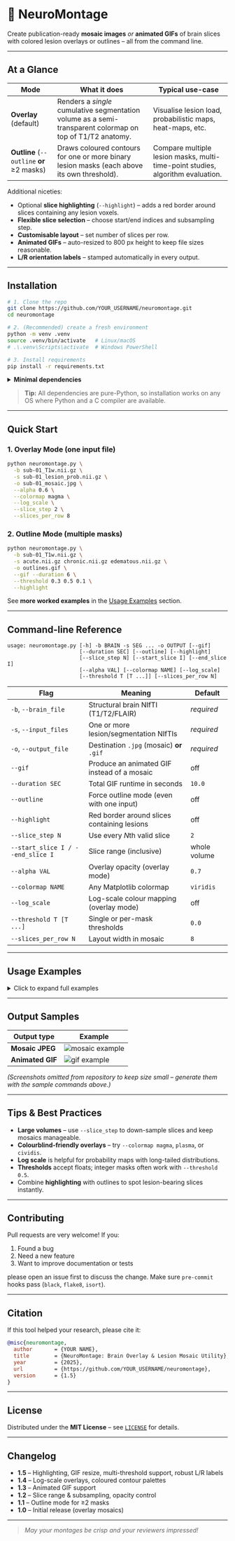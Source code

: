 # 🧠 NeuroMontage
Create publication-ready **mosaic images** *or* **animated GIFs** of brain slices with colored lesion overlays or outlines – all from the command line.

---

## At a Glance
| Mode | What it does | Typical use-case |
|------|--------------|------------------|
| **Overlay** (default) | Renders a *single* cumulative segmentation volume as a semi-transparent colormap on top of T1/T2 anatomy. | Visualise lesion load, probabilistic maps, heat-maps, etc. |
| **Outline** (`--outline` **or** ≥2 masks) | Draws coloured contours for one or more binary lesion masks (each above its own threshold). | Compare multiple lesion masks, multi-time-point studies, algorithm evaluation. |

Additional niceties:

* Optional **slice highlighting** (`--highlight`) – adds a red border around slices containing any lesion voxels.
* **Flexible slice selection** – choose start/end indices and subsampling step.
* **Customisable layout** – set number of slices per row.
* **Animated GIFs** – auto-resized to 800 px height to keep file sizes reasonable.
* **L/R orientation labels** – stamped automatically in every output.

---

## Installation

```bash
# 1. Clone the repo
git clone https://github.com/YOUR_USERNAME/neuromontage.git
cd neuromontage

# 2. (Recommended) create a fresh environment
python -m venv .venv
source .venv/bin/activate   # Linux/macOS
# .\.venv\Scripts\activate  # Windows PowerShell

# 3. Install requirements
pip install -r requirements.txt
````

<details>
<summary><strong>Minimal dependencies</strong></summary>

* Python ≥ 3.8
* [`numpy`](https://numpy.org/)
* [`nibabel`](https://nipy.org/nibabel/)
* [`matplotlib`](https://matplotlib.org/)
* [`Pillow`](https://python-pillow.org/)
* [`scikit-image`](https://scikit-image.org/)

</details>

> **Tip:** All dependencies are pure-Python, so installation works on any OS where Python and a C compiler are available.

---

## Quick Start

### 1. Overlay Mode (one input file)

```bash
python neuromontage.py \
  -b sub-01_T1w.nii.gz \
  -s sub-01_lesion_prob.nii.gz \
  -o sub-01_mosaic.jpg \
  --alpha 0.6 \
  --colormap magma \
  --log_scale \
  --slice_step 2 \
  --slices_per_row 8
```

### 2. Outline Mode (multiple masks)

```bash
python neuromontage.py \
  -b sub-01_T1w.nii.gz \
  -s acute.nii.gz chronic.nii.gz edematous.nii.gz \
  -o outlines.gif \
  --gif --duration 6 \
  --threshold 0.3 0.5 0.1 \
  --highlight
```

See **more worked examples** in the [Usage Examples](#usage-examples) section.

---

## Command-line Reference

```text
usage: neuromontage.py [-h] -b BRAIN -s SEG ... -o OUTPUT [--gif]
                       [--duration SEC] [--outline] [--highlight]
                       [--slice_step N] [--start_slice I] [--end_slice I]
                       [--alpha VAL] [--colormap NAME] [--log_scale]
                       [--threshold T [T ...]] [--slices_per_row N]
```

| Flag                              | Meaning                                     | Default      |
| --------------------------------- | ------------------------------------------- | ------------ |
| `-b`, `--brain_file`              | Structural brain NIfTI (T1/T2/FLAIR)        | *required*   |
| `-s`, `--input_files`             | One or more lesion/segmentation NIfTIs      | *required*   |
| `-o`, `--output_file`             | Destination `.jpg` (mosaic) **or** `.gif`   | *required*   |
| `--gif`                           | Produce an animated GIF instead of a mosaic | off          |
| `--duration SEC`                  | Total GIF runtime in seconds                | `10.0`       |
| `--outline`                       | Force outline mode (even with one input)    | off          |
| `--highlight`                     | Red border around slices containing lesions | off          |
| `--slice_step N`                  | Use every *N*th valid slice                 | `2`          |
| `--start_slice I / --end_slice I` | Slice range (inclusive)                     | whole volume |
| `--alpha VAL`                     | Overlay opacity (overlay mode)              | `0.7`        |
| `--colormap NAME`                 | Any Matplotlib colormap                     | `viridis`    |
| `--log_scale`                     | Log-scale colour mapping (overlay mode)     | off          |
| `--threshold T [T ...]`           | Single or per-mask thresholds               | `0.0`        |
| `--slices_per_row N`              | Layout width in mosaic                      | `8`          |

---

## Usage Examples

<details>
<summary>Click to expand full examples</summary>

```bash
# (1) Single cumulative segmentation → linear overlay
python neuromontage.py -b brain_T1.nii.gz -s cumulative.nii.gz \
  -o overlay.jpg --start_slice 10 --end_slice 50 --slice_step 2 \
  --alpha 0.7 --slices_per_row 8

# (2) Single cumulative segmentation → log-scale overlay (thr=5)
python neuromontage.py -b brain_T1.nii.gz -s cumulative.nii.gz \
  -o overlay_log.jpg --log_scale --alpha 0.5 \
  --slices_per_row 6 --threshold 5

# (3) Two masks → identical threshold, coloured outlines
python neuromontage.py -b brain_T1.nii.gz -s lesion1.nii.gz lesion2.nii.gz \
  -o outlines.jpg --threshold 0.5 --slices_per_row 7

# (4) Two masks → different thresholds
python neuromontage.py -b brain_T1.nii.gz -s lesion1.nii.gz lesion2.nii.gz \
  -o outlines_diff.jpg --threshold 0.5 1.0

# (5) Force outline mode with one file
python neuromontage.py -b brain_T1.nii.gz -s mask.nii.gz \
  -o outline_single.jpg --outline

# (6) Mosaic with highlighted slices
python neuromontage.py -b brain_T1.nii.gz -s seg1.nii.gz seg2.nii.gz \
  -o mosaic_highlight.jpg --highlight --slices_per_row 5

# (7) Animated GIF (outline) with three masks
python neuromontage.py -b brain_T1.nii.gz -s A.nii.gz B.nii.gz C.nii.gz \
  -o multi_outlines.gif --gif --duration 5 --outline \
  --highlight --threshold 0.5 1.0 0.2

# (8) Animated GIF (overlay) with log-scale + highlight
python neuromontage.py -b brain_T1.nii.gz -s cumulative.nii.gz \
  -o overlay_animation.gif --gif --duration 8 \
  --alpha 0.6 --colormap plasma --log_scale \
  --highlight --threshold 2.5
```

</details>

---

## Output Samples

| Output type      | Example                                    |
| ---------------- | ------------------------------------------ |
| **Mosaic JPEG**  | ![mosaic example](docs/example_mosaic.jpg) |
| **Animated GIF** | ![gif example](docs/example_animation.gif) |

*(Screenshots omitted from repository to keep size small – generate them with the sample commands above.)*

---

## Tips & Best Practices

* **Large volumes** – use `--slice_step` to down-sample slices and keep mosaics manageable.
* **Colourblind-friendly overlays** – try `--colormap magma`, `plasma`, or `cividis`.
* **Log scale** is helpful for probability maps with long-tailed distributions.
* **Thresholds** accept floats; integer masks often work with `--threshold 0.5`.
* Combine **highlighting** with outlines to spot lesion-bearing slices instantly.

---

## Contributing

Pull requests are very welcome! If you:

1. Found a bug
2. Need a new feature
3. Want to improve documentation or tests

please open an issue first to discuss the change.
Make sure `pre-commit` hooks pass (`black`, `flake8`, `isort`).

---

## Citation

If this tool helped your research, please cite it:

```bibtex
@misc{neuromontage,
  author       = {YOUR NAME},
  title        = {NeuroMontage: Brain Overlay & Lesion Mosaic Utility},
  year         = {2025},
  url          = {https://github.com/YOUR_USERNAME/neuromontage},
  version      = {1.5}
}
```

---

## License

Distributed under the **MIT License** – see [`LICENSE`](LICENSE) for details.

---

## Changelog

* **1.5** – Highlighting, GIF resize, multi-threshold support, robust L/R labels
* **1.4** – Log-scale overlays, coloured contour palettes
* **1.3** – Animated GIF support
* **1.2** – Slice range & subsampling, opacity control
* **1.1** – Outline mode for ≥2 masks
* **1.0** – Initial release (overlay mosaics)

---

> *May your montages be crisp and your reviewers impressed!*
